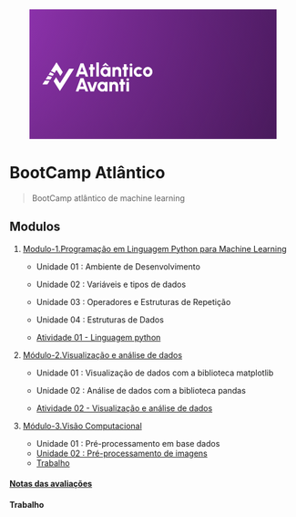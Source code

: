 <div align='center'>
    <img src="Imagens/Atlantico.png">
</div>

# BootCamp Atlântico

> BootCamp atlântico de machine learning 

## Modulos

1. [Modulo-1.Programação em Linguagem Python para Machine Learning](/Modulo-1.Programação%20em%20Linguagem%20Python%20para%20Machine%20Learning/)
   
   * Unidade 01 : Ambiente de Desenvolvimento
   
   * Unidade 02 : Variáveis e tipos de dados
   
   * Unidade 03 : Operadores e Estruturas de Repetição
   
   * Unidade 04 : Estruturas de Dados

   * [Atividade 01 - Linguagem python](/Modulo-1.Programação%20em%20Linguagem%20Python%20para%20Machine%20Learning/Atividade/Atividade.ipynb)
2. [Módulo-2.Visualização e análise de dados](/Modulo-2.Visualização%20e%20análise%20de%20dados/)
   
   * Unidade 01 : Visualização de dados com a biblioteca matplotlib

   * Unidade 02 : Análise de dados com a biblioteca pandas

   * [Atividade 02 - Visualização e análise de dados](/Modulo-2.Visualização%20e%20análise%20de%20dados/Atividade/Atividade.ipynb)

3. [Módulo-3.Visão Computacional](/Modulo-3.Visão%20Computacional/)
   * Unidade 01 : Pré-processamento em base dados
   * [Unidade 02 : Pré-processamento de imagens](/Modulo-3.Visão%20Computacional/Pre-processamento%20de%20imagens/)
   * [Trabalho](https://github.com/Bootcamp-Atlantico-Machine-Learning)




#### [Notas das avaliações](/Imagens/HistoricoNotas/NotaDasAvaliações.png)

#### Trabalho